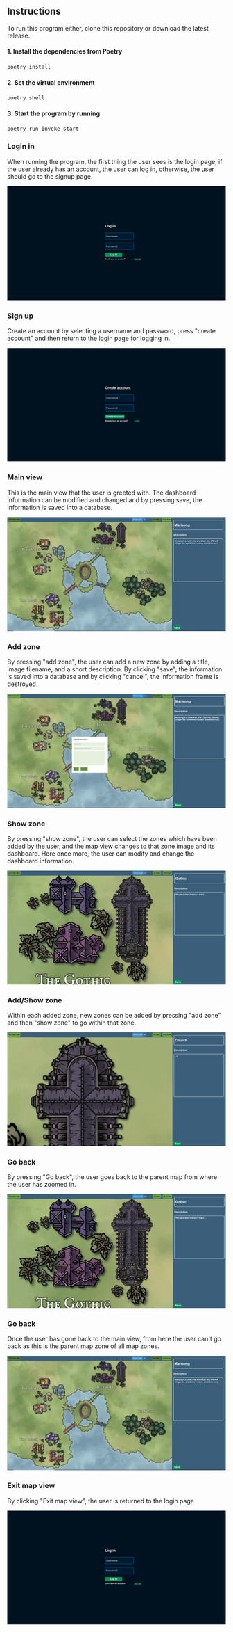 ## Instructions

To run this program either, clone this repository or download the latest release. 

#### 1. Install the dependencies from Poetry
```
poetry install
```

#### 2. Set the virtual environment
```
poetry shell
```

#### 3. Start the program by running 
```
poetry run invoke start
```

### Login in
When running the program, the first thing the user sees is the login page, if the user already has an account, the user can log in, otherwise, the user should go to the signup page. 

![UI](pictures/login_frame.PNG)

### Sign up 
Create an account by selecting a username and password, press "create account" and then return to the login page for logging in. 

![UI](pictures/signup_frame.PNG)


### Main view 
This is the main view that the user is greeted with. The dashboard information can be modified and changed and by pressing save, the information is saved into a database. 

![UI](pictures/main_view.PNG)

### Add zone 
By pressing "add zone", the user can add a new zone by adding a title, image filename, and a short description. By clicking "save", the information is saved into a database and by clicking "cancel", the information frame is destroyed. 

![UI](pictures/add_zone.PNG)

### Show zone
By pressing "show zone", the user can select the zones which have been added by the user, and the map view changes to that zone image and its dashboard. Here once more, the user can modify and change the dashboard information. 

![UI](pictures/show_zone.PNG)

### Add/Show zone 
Within each added zone, new zones can be added by pressing "add zone" and then "show zone" to go within that zone. 

![UI](pictures/Church.PNG)

### Go back
By pressing "Go back", the user goes back to the parent map from where the user has zoomed in. 

![UI](pictures/show_zone.PNG)

### Go back
Once the user has gone back to the main view, from here the user can't go back as this is the parent map zone of all map zones. 

![UI](pictures/main_view.PNG)

### Exit map view
By clicking "Exit map view", the user is returned to the login page 

![UI](pictures/login_frame.PNG)
